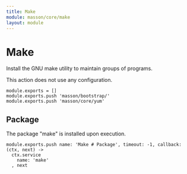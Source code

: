 ```yaml
---
title: Make
module: masson/core/make
layout: module
---
```


# Make

Install the GNU make utility to maintain groups of programs.

This action does not use any configuration.

    module.exports = []
    module.exports.push 'masson/bootstrap/'
    module.exports.push 'masson/core/yum'

## Package

The package "make" is installed upon execution.

    module.exports.push name: 'Make # Package', timeout: -1, callback: (ctx, next) ->
      ctx.service
        name: 'make'
      , next
